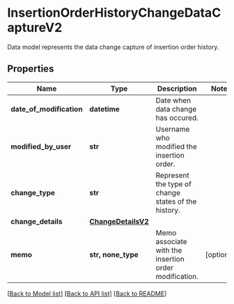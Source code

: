 # InsertionOrderHistoryChangeDataCaptureV2

Data model represents the data change capture of insertion order history.

## Properties
Name | Type | Description | Notes
------------ | ------------- | ------------- | -------------
**date_of_modification** | **datetime** | Date when data change has occured. | 
**modified_by_user** | **str** | Username who modified the insertion order. | 
**change_type** | **str** | Represent the type of change states of the history. | 
**change_details** | [**ChangeDetailsV2**](ChangeDetailsV2.md) |  | 
**memo** | **str, none_type** | Memo associate with the insertion order modification. | [optional] 

[[Back to Model list]](../README.md#documentation-for-models) [[Back to API list]](../README.md#documentation-for-api-endpoints) [[Back to README]](../README.md)


